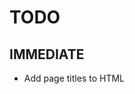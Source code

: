 TODO
====


IMMEDIATE
-------------

- Add page titles to HTML <title> tag.
- Style error alerts to use Bootstrap alerts on pages
- USERS!




TOP PRIORITY (NEED THIS)
-------------------------

- OAuth login




LONG TERM
----------

- Categories of pitch:
    - business project
    - charity project
    - startup idea
    - software project
- Matching tags with users



NICE TO HAVE
------------

- Alternate colours of tag: same categories as StartupWeeked stickers!

